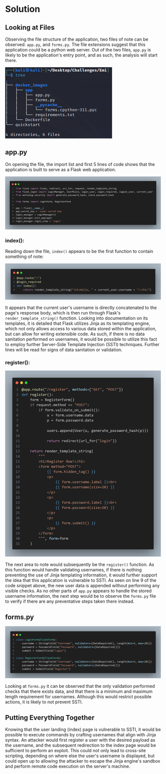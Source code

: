# Solution

## Looking at Files

Observing the file structure of the application, two files of note can be observed: `app.py`, and `forms.py`. The file extensions suggest that this application could be a python web server. Out of the two files, `app.py` is likely to be the application's entry point, and as such, the analysis will start there.

![](images/1.png)

## app.py
On opening the file, the import list and first 5 lines of code shows that the application is built to serve as a Flask web application.

![](images/2.png)

### index():
Reading down the file, `index()` appears to be the first function to contain something of note:

![](images/3.png)

It appears that the current user's username is directly concatenated to the page's response body, which is then run through Flask's `render_template_string()` function. Looking into documentation on its templates, it is detailed that Flask utilizes Jinja as its templating engine, which not only allows access to various data stored within the application, but can allow for writing extensible code. As such, if there is no data sanitation performed on usernames, it would be possible to utilize this fact to employ further Server-Side Template Injection (SSTI) techniques.
Further lines will be read for signs of data sanitation or validation.
### register():

![](images/4.png)

The next area to note would subsequently be the `register()` function. As this function would handle validating usernames, if there is nothing preventing the use of Jinja templating information, it would further support the idea that this application is vulnerable to SSTI. As seen on line 9 of the code snippet above, the new user data is appended without performing any visible checks.
As no other parts of `app.py` appears to handle the stored username information, the next step would be to observe the `forms.py` file to verify if there are any preventative steps taken there instead.
## forms.py

![](images/5.png)

Looking at `forms.py` it can be observed that the only validation performed checks that there exists data, and that there is a minimum and maximum length requirement for usernames. Although this would restrict possible actions, it is likely to not prevent SSTI.
## Putting Everything Together
Knowing that the user landing (index) page is vulnerable to SSTI, it would be possible to execute commands by crafting usernames that align with Jinja syntax. An attacker would first register a user with the desired payload as the username, and the subsequent redirection to the index page would be sufficient to perform an exploit. This could not only lead to cross-site scripting, depending on where else the user's username is displayed, but could open up to allowing the attacker to escape the Jinja engine's sandbox and perform remote code execution on the server's machine.
